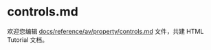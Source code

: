 controls.md
===

欢迎您编辑 <a target="__blank" href="https://github.com/jaywcjlove/html-tutorial/blob/main/docs/reference/av/property/controls.md">docs/reference/av/property/controls.md</a> 文件，共建 HTML Tutorial 文档。